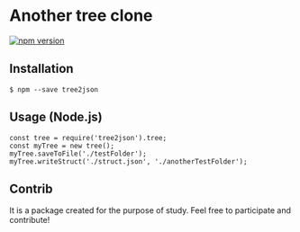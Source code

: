 # Another tree clone

[![npm version](https://badge.fury.io/js/tree2json.svg)](https://badge.fury.io/js/tree2json)

## Installation
```
$ npm --save tree2json
```

## Usage (Node.js)
```
const tree = require('tree2json').tree;
const myTree = new tree();
myTree.saveToFile('./testFolder');
myTree.writeStruct('./struct.json', './anotherTestFolder');
```

## Contrib
It is a package created for the purpose of study. Feel free to participate and contribute!